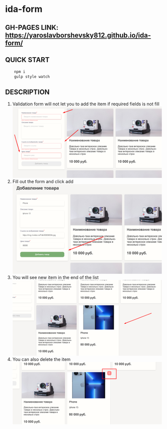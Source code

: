 # ida-form

## GH-PAGES LINK: https://yaroslavborshevsky812.github.io/ida-form/

## QUICK START

```
    npm i
    gulp style watch
```



## DESCRIPTION
1. Validation form will not let you to add the item if required fields  is not fill 
![](images/screens/Screenshot1.png)
2. Fill out the form and click add
![](images/screens/Screenshot2.png)
3. You will see new item in the end of the list
![](images/screens/Screenshot3.png)
4. You can also delete the item
![](images/screens/Screenshot4.png)


